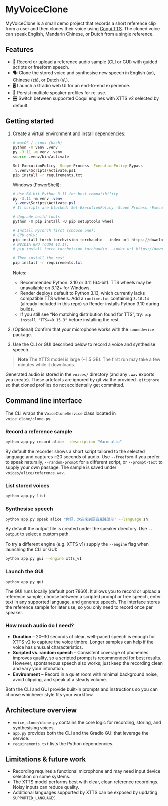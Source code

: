 # MyVoiceClone

MyVoiceClone is a small demo project that records a short reference clip from a user and then clones their voice using [Coqui TTS](https://github.com/coqui-ai/TTS). The cloned voice can speak English, Mandarin Chinese, or Dutch from a single reference.

## Features

- 📼 Record or upload a reference audio sample (CLI or GUI) with guided scripts or freeform speech.
- 🗣️ Clone the stored voice and synthesise new speech in English (`en`), Chinese (`zh`), or Dutch (`nl`).
- 🖥️ Launch a Gradio web UI for an end-to-end experience.
- 💾 Persist multiple speaker profiles for re-use.
- 🎛️ Switch between supported Coqui engines with XTTS v2 selected by default.

## Getting started

1. Create a virtual environment and install dependencies:

   ```bash
   # macOS / Linux (bash)
   python -m venv .venv
   py -3.11 -m venv .venv
   source .venv/bin/activate

   Set-ExecutionPolicy -Scope Process -ExecutionPolicy Bypass
   .\.venv\Scripts\Activate.ps1     
   pip install -r requirements.txt
   ```

   Windows (PowerShell):

   ```powershell
   # Use 64-bit Python 3.11 for best compatibility
   py -3.11 -m venv .venv
   .\.venv\Scripts\Activate.ps1
   # If scripts are blocked: Set-ExecutionPolicy -Scope Process -ExecutionPolicy Bypass -Force

   # Upgrade build tools
   python -m pip install -U pip setuptools wheel

   # Install PyTorch first (choose one):
   # CPU only:
   pip install torch torchvision torchaudio --index-url https://download.pytorch.org/whl/cpu
   # NVIDIA GPU (CUDA 12.1):
   # pip install torch torchvision torchaudio --index-url https://download.pytorch.org/whl/cu121

   # Then install the rest
   pip install -r requirements.txt
   ```

   Notes:
   - Recommended Python: 3.10 or 3.11 (64‑bit). TTS wheels may be unavailable on 3.12+ for Windows.
   - Render deploys default to Python 3.13, which currently lacks compatible TTS wheels. Add a `runtime.txt` containing `3.10.14` (already included in this repo) so Render installs Python 3.10 during builds.
   - If you still see “No matching distribution found for TTS”, try: `pip install "TTS==0.15.3"` before installing the rest.

2. (Optional) Confirm that your microphone works with the `sounddevice` package.

3. Use the CLI or GUI described below to record a voice and synthesise speech.

> **Note**
> The XTTS model is large (~1.5 GB). The first run may take a few minutes while it downloads.

Generated audio is stored in the `voices/` directory (and any `.wav` exports you create).
These artefacts are ignored by git via the provided `.gitignore` so that cloned profiles do
not accidentally get committed.
## Command line interface

The CLI wraps the `VoiceCloneService` class located in `voice_clone/clone.py`.

### Record a reference sample

```bash
python app.py record alice --description "Warm alto"
```

By default the recorder shows a short script tailored to the selected language and captures ~20 seconds of audio. Use `--freeform` if you prefer to speak naturally, `--random-prompt` for a different script, or `--prompt-text` to supply your own passage. The sample is saved under `voices/alice/reference.wav`.

### List stored voices

```bash
python app.py list
```

### Synthesise speech

```bash
python app.py speak alice "你好，欢迎来到语音克隆演示" --language zh
```

By default the output file is created under the speaker directory. Use `--output` to select a custom path.

To try a different engine (e.g. XTTS v1) supply the `--engine` flag when launching the CLI or GUI:

```bash
python app.py gui --engine xtts_v1
```

### Launch the GUI

```bash
python app.py gui
```

The GUI runs locally (default port 7860). It allows you to record or upload a reference sample, choose between a scripted prompt or free speech, enter text in any supported language, and generate speech. The interface stores the reference sample for later use, so you only need to record once per speaker.

### How much audio do I need?

- **Duration** – 20–30 seconds of clear, well-paced speech is enough for XTTS v2 to capture the voice timbre. Longer samples can help if the voice has unusual characteristics.
- **Scripted vs. random speech** – Consistent coverage of phonemes improves quality, so a scripted prompt is recommended for best results. However, spontaneous speech also works; just keep the recording clean and vary your intonation.
- **Environment** – Record in a quiet room with minimal background noise, avoid clipping, and speak at a steady volume.

Both the CLI and GUI provide built-in prompts and instructions so you can choose whichever style fits your workflow.

## Architecture overview

- `voice_clone/clone.py` contains the core logic for recording, storing, and synthesising voices.
- `app.py` provides both the CLI and the Gradio GUI that leverage the service.
- `requirements.txt` lists the Python dependencies.

## Limitations & future work

- Recording requires a functional microphone and may need input device selection on some systems.
- The XTTS model performs best with clear, clean reference recordings. Noisy inputs can reduce quality.
- Additional languages supported by XTTS can be exposed by updating `SUPPORTED_LANGUAGES`.
